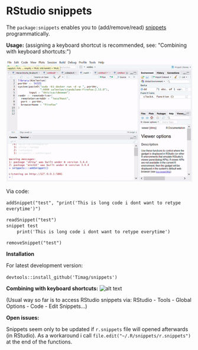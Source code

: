 # RStudio snippets

The `package:snippets` enables you to (add/remove/read) [snippets](https://blog.rstudio.com/2015/04/13/rstudio-v0-99-preview-code-snippets/) programmatically.


**Usage:** (assigning a keyboard shortcut is recommended, see: "Combining  with keyboard shortcuts:")

![alt text](snippet.gif "Logo Title Text 1")



Via code:
```
addSnippet("test", "print('This is long code i dont want to retype everytime')")
```

```
readSnippet("test")
snippet test
    print('This is long code i dont want to retype everytime')
```

```
removeSnippet("test")
```

**Installation**

For latest development version:

```devtools::install_github('Timag/snippets')```

**Combining  with keyboard shortcuts:**
![alt text](snippet.png "Logo Title Text 1")

(Usual way so far is to access RStudio snippets via: RStudio - Tools - Global Options - Code - Edit Snippets...)

**Open issues:**

Snippets seem only to be updated if `r.snippets` file will opened afterwards (in RStudio). As a workaround i call
`file.edit("~/.R/snippets/r.snippets")` at the end of the functions.
